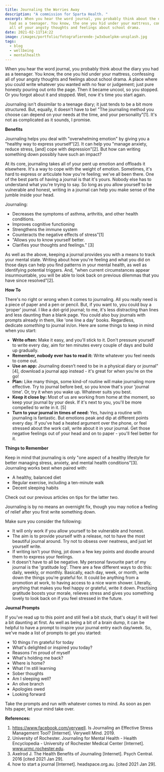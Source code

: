 ```yaml
---
title: Journaling the Worries Away
description: "A commission for Sparta Health. "
excerpt: When you hear the word journal, you probably think about the diary you
  had as a teenager. You know, the one you hid under your mattress, confessing
  all of your angsty thoughts and feelings about school drama.
date: 2021-02-11T14:22
image: /images/portfolio/fotografierende-jw3xbuelpkm-unsplash.jpg
tags:
  - blog
  - wellbeing
  - mentalhealth
---
```

When you hear the word journal, you probably think about the diary you had as a teenager. You know, the one you hid under your mattress, confessing all of your angsty thoughts and feelings about school drama. A place where you could write whatever you wanted with no fear or judgement; just pure honesty pouring out onto the page. Then it became uncool, so you stopped. Or you forgot about it and stopped. Well, now it's time you start again.

Journaling isn't dissimilar to a teenage diary; it just tends to be a bit more structured. But, equally, it doesn't have to be! "The journaling method you choose can depend on your needs at the time, and your personality"\[1]. It's not as complicated as it sounds, I promise.

**Benefits**

Journaling helps you deal with "overwhelming emotion" by giving you a "healthy way to express yourself"\[2]. It can help you "manage anxiety, reduce stress, \[and] cope with depression"\[2]. But how can writing something down possibly have such an impact?

At its core, journaling takes all of your pent up emotion and offloads it elsewhere. It's a way to cope with the weight of emotion. Sometimes, it's hard to express or articulate how you're feeling; we've all been there. One of the best parts of having a journal is that it's yours. Nobody else has to understand what you're trying to say. So long as you allow yourself to be vulnerable and honest, writing in a journal can help you make sense of the jumble inside your head.

Journaling:

* Decreases the symptoms of asthma, arthritis, and other health conditions.
* Improves cognitive functioning
* Strengthens the immune system
* Counteracts the negative effects of stress"\[1]
* "Allows you to know yourself better.
* Clarifies your thoughts and feelings." \[3]

As well as the above, keeping a journal provides you with a means to track your mental state. Writing about how you're feeling and what you did on those days can help you find patterns in your mental health, as well as identifying potential triggers. And, "when current circumstances appear insurmountable, you will be able to look back on previous dilemmas that you have since resolved"\[2].

**How To**

There's no right or wrong when it comes to journaling. All you really need is a piece of paper and a pen or pencil. But, if you want to, you could buy a 'proper' journal. I like a dot-grid journal; to me, it's less distracting than lines and less daunting than a blank page. You could also buy journals with prompts already in them, like 'one line a day' books. Regardless, dedicate *something* to journal in/on. Here are some things to keep in mind when you start:

* **Write often:** Make it easy, and you'll stick to it. Don't pressure yourself to write every day, aim for ten minutes every couple of days and build up gradually.
* **Remember, nobody ever has to read it:** Write whatever you feel needs to come out.
* **Use an app:** Journaling doesn’t need to be in a physical diary or journal"\[4], download a journal app instead - it's great for when you're on the go!
* **Plan:** Like many things, some kind-of routine will make journaling more effective. Try to journal before bed, so you know that's your 'journal time'. Or, try it when you wake up. Whatever suits you best.
* **Keep it close by:** Most of us are working from home at the moment, so keep your journal by your desk. If it's next to you, you'll be more compelled to write in it. \[5]
* **Turn to your journal in times of need:** Yes, having a routine with journaling is fantastic. But emotions peak and dip at different points every day. If you've had a heated argument over the phone, or feel stressed about the work call, write about it in your journal. Get those negative feelings out of your head and on to paper - you'll feel better for it.

**Things to Remember**

Keep in mind that journaling is only "one aspect of a healthy lifestyle for better managing stress, anxiety, and mental health conditions"\[3]. Journaling works best when paired with:

* A healthy, balanced diet
* Regular exercise, including a ten-minute walk
* Decent sleeping habits

Check out our previous articles on tips for the latter two.

Journaling is by no means an overnight fix, though you may notice a feeling of relief after you first write something down.

Make sure you consider the following:

* It will only work if you allow yourself to be vulnerable and honest.
* The aim is to provide yourself with a release, not to have the most beautiful journal around. Try not to obsess over neatness, and just let yourself write.
* If writing isn't your thing, jot down a few key points and doodle around them to express your feelings.
* It doesn't have to all be negative. My personal favourite part of my journal is the 'gratitude log'. There are a few different ways to do this: daily, weekly, or monthly. Basically, each day, week, or month, write down the things you're grateful for. It could be anything from a promotion at work, to having access to a nice warm shower. Literally, anything that makes you feel happy or grateful, write it down. Practising gratitude boosts your morale, relieves stress and gives you something lovely to look back on if you feel stressed in the future.

**Journal Prompts**

If you've read up to this point and still feel a bit stuck, that's okay! It will feel a bit daunting at first. As well as being a bit of a brain dump, it can be helpful to have a prompt to inspire your journal entry each day/week. So, we've made a list of prompts to get you started:

* 10 things I'm grateful for today
* What's delighted or inspired you today?
* Reasons I'm proud of myself
* What's holding me back?
* Where is home?
* What I'm still learning
* Sober thoughts
* Am I sleeping well?
* An olive branch
* Apologies owed
* Looking forward

Take the prompts and run with whatever comes to mind. As soon as pen hits paper, let your mind take over.



**References:** 

1. https://www.facebook.com/verywell. Is Journaling an Effective Stress Management Tool? \[Internet]. Verywell Mind. 2019.
2. University of Rochester. Journaling for Mental Health - Health Encyclopedia - University of Rochester Medical Center \[Internet]. www.urmc.rochester.edu.
3. Axelrod J. The Health Benefits of Journaling \[Internet]. Psych Central. 2016 \[cited 2021 Jan 29].
4. how to start a journal \[Internet]. headspace.org.au. \[cited 2021 Jan 29].